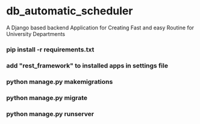 # db_automatic_scheduler
A Django based backend Application for Creating Fast and easy Routine for University Departments

### pip install -r requirements.txt
### add "rest_framework" to installed apps in settings file
### python manage.py makemigrations
### python manage.py migrate
### python manage.py runserver

